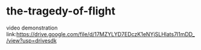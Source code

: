 # the-tragedy-of-flight

video demonstration link:https://drive.google.com/file/d/17MZYLYD7EDczK1eNYjSLHlats7l1mDD_/view?usp=drivesdk

